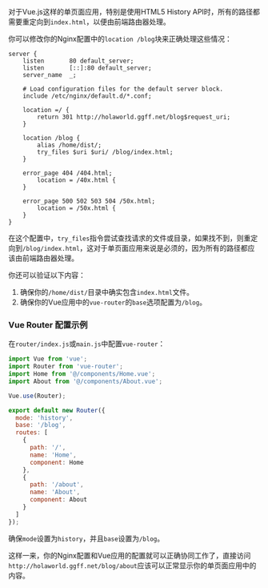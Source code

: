 对于Vue.js这样的单页面应用，特别是使用HTML5 History API时，所有的路径都需要重定向到`index.html`，以便由前端路由器处理。

你可以修改你的Nginx配置中的`location /blog`块来正确处理这些情况：

```nginx
server {
    listen       80 default_server;
    listen       [::]:80 default_server;
    server_name  _;

    # Load configuration files for the default server block.
    include /etc/nginx/default.d/*.conf;

    location =/ {
        return 301 http://holaworld.ggff.net/blog$request_uri;    
    }
    
    location /blog {
        alias /home/dist/;
        try_files $uri $uri/ /blog/index.html;
    }

    error_page 404 /404.html;
        location = /40x.html {
    }

    error_page 500 502 503 504 /50x.html;
        location = /50x.html {
    }
}
```

在这个配置中，`try_files`指令尝试查找请求的文件或目录，如果找不到，则重定向到`/blog/index.html`，这对于单页面应用来说是必须的，因为所有的路径都应该由前端路由器处理。

你还可以验证以下内容：

1. 确保你的`/home/dist/`目录中确实包含`index.html`文件。
2. 确保你的Vue应用中的`vue-router`的`base`选项配置为`/blog`。

### Vue Router 配置示例

在`router/index.js`或`main.js`中配置`vue-router`：

```javascript
import Vue from 'vue';
import Router from 'vue-router';
import Home from '@/components/Home.vue';
import About from '@/components/About.vue';

Vue.use(Router);

export default new Router({
  mode: 'history',
  base: '/blog',
  routes: [
    {
      path: '/',
      name: 'Home',
      component: Home
    },
    {
      path: '/about',
      name: 'About',
      component: About
    }
  ]
});
```

确保`mode`设置为`history`，并且`base`设置为`/blog`。

这样一来，你的Nginx配置和Vue应用的配置就可以正确协同工作了，直接访问`http://holaworld.ggff.net/blog/about`应该可以正常显示你的单页面应用中的内容。
